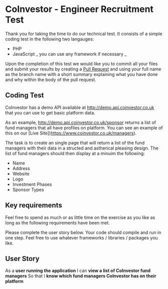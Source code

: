 # CoInvestor - Engineer Recruitment Test

Thank you for taking the time to do our technical test. It consists of a simple coding test in the following two langauges:

* PHP
* JavaScript
_ you can use any framework if necessary _

Upon the completion of this test we would like you to commit all your files and submit your results by creating a [Pull Request](https://github.com/CoInvestor/test/pulls) and using your full name as the branch name with a short summary explaining what you have done and why within the body of the pull request.

## Coding Test

CoInvestor has a demo API available at http://demo.api.coinvestor.co.uk that you can use to get basic platform data.

As an example, http://demo.api.coinvestor.co.uk/sponsor returns a list of fund managers that all have profiles on platform. You can see an example of this on our [Live Site])https://www.coinvestor.co.uk/managers).

The task is to create an single page that will return a list of the fund managers with their data in a structed and astherical pleasing design. The list of fund managers should then display at a minuim the following:

* Name
* Address
* Website
* Logo
* Investment Phases
* Sponsor Types

## Key requirements

Feel free to spend as much or as little time on the exercise as you like as long as the following requirements have been met.

Please complete the user story below.
Your code should compile and run in one step.
Feel free to use whatever frameworks / libraries / packages you like.

## User Story

As a **user running the application**
I can **view a list of CoInvestor fund managers**
So that I **know which fund managers CoInvestor has on their platform**
